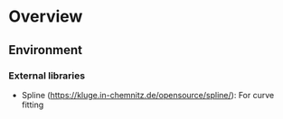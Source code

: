 # Overview

## Environment

### External libraries

- Spline (https://kluge.in-chemnitz.de/opensource/spline/): For curve fitting
  
